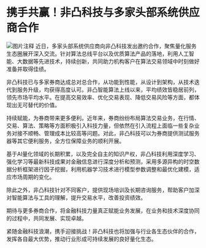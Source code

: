 # 携手共赢！非凸科技与多家头部系统供应商合作


![图片注释](http://storage-uqer.datayes.com/6245aa787bf0370166768fd0/6391cdb8-6b98-11ed-bf94-0242ac140002)
近日，多家头部系统供应商向非凸科技发出邀约合作，聚焦量化服务生态圈展开深入交流。针对算法总线平台以及优质算法产品的落地，利用人工智能、大数据等先进技术，持续创新，共同助力机构客户在算法交易领域中时刻做好准备并取得佳绩。

非凸科技已与多家券商达成总对总合作，从功能到性能，从设计到架构，从技术迭代到服务升级，均获得高度认可。非凸智能算法上线以来，平均绩效皆稳居前列，领先市场平均水平。在提高交易效率、优化交易表现、降低交易风险等方面，都体现出无可替代的价值。

持续赋能，为券商带来更多便利。近年来，券商纷纷布局算法交易业务，在行情、交易、算法、策略等方面积极引入科技力量，但依然在引入流程上面临一些复杂业务对接不顺畅、管理成本比较高等问题。对此，非凸科技可以为券商提供测试服务器等其它便利服务，全方位保障业务的顺利开展。

基于AI量化领域的长期积累，以及完全自主的知识产权，非凸科技利用深度学习、强化学习等最新科技成果对金融信息进行深度分析和预测，采用多源异构的时空数据分析框架进行因子挖掘，利用机器学习技术进行模型参数调整和最优化建模，适应市场周期的变化。

除此之外，非凸科技针对不同客户，提供现场培训及长期咨询服务，帮助客户加深对智能算法与工具的理解，提升交易水平，改善投资绩效。

期待与更多券商合作，将金融科技力量真正赋能业务发展，在业务和技术深度协同的过程中，共同发展、实现卓越。

紧随金融科技浪潮，携手迎接挑战！非凸科技也将加强与行业各生态伙伴的合作，发挥各自最大优势，推动行业形成可持续发展的良好量化生态。


